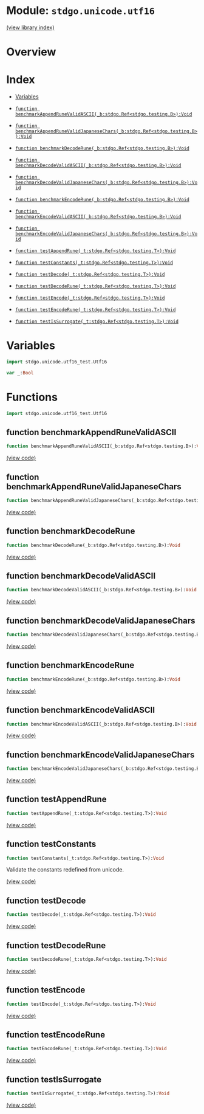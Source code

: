 # Module: `stdgo.unicode.utf16`

[(view library index)](../../stdgo.md)


# Overview


# Index


- [Variables](<#variables>)

- [`function benchmarkAppendRuneValidASCII(_b:stdgo.Ref<stdgo.testing.B>):Void`](<#function-benchmarkappendrunevalidascii>)

- [`function benchmarkAppendRuneValidJapaneseChars(_b:stdgo.Ref<stdgo.testing.B>):Void`](<#function-benchmarkappendrunevalidjapanesechars>)

- [`function benchmarkDecodeRune(_b:stdgo.Ref<stdgo.testing.B>):Void`](<#function-benchmarkdecoderune>)

- [`function benchmarkDecodeValidASCII(_b:stdgo.Ref<stdgo.testing.B>):Void`](<#function-benchmarkdecodevalidascii>)

- [`function benchmarkDecodeValidJapaneseChars(_b:stdgo.Ref<stdgo.testing.B>):Void`](<#function-benchmarkdecodevalidjapanesechars>)

- [`function benchmarkEncodeRune(_b:stdgo.Ref<stdgo.testing.B>):Void`](<#function-benchmarkencoderune>)

- [`function benchmarkEncodeValidASCII(_b:stdgo.Ref<stdgo.testing.B>):Void`](<#function-benchmarkencodevalidascii>)

- [`function benchmarkEncodeValidJapaneseChars(_b:stdgo.Ref<stdgo.testing.B>):Void`](<#function-benchmarkencodevalidjapanesechars>)

- [`function testAppendRune(_t:stdgo.Ref<stdgo.testing.T>):Void`](<#function-testappendrune>)

- [`function testConstants(_t:stdgo.Ref<stdgo.testing.T>):Void`](<#function-testconstants>)

- [`function testDecode(_t:stdgo.Ref<stdgo.testing.T>):Void`](<#function-testdecode>)

- [`function testDecodeRune(_t:stdgo.Ref<stdgo.testing.T>):Void`](<#function-testdecoderune>)

- [`function testEncode(_t:stdgo.Ref<stdgo.testing.T>):Void`](<#function-testencode>)

- [`function testEncodeRune(_t:stdgo.Ref<stdgo.testing.T>):Void`](<#function-testencoderune>)

- [`function testIsSurrogate(_t:stdgo.Ref<stdgo.testing.T>):Void`](<#function-testissurrogate>)

# Variables


```haxe
import stdgo.unicode.utf16_test.Utf16
```


```haxe
var _:Bool
```


# Functions


```haxe
import stdgo.unicode.utf16_test.Utf16
```


## function benchmarkAppendRuneValidASCII


```haxe
function benchmarkAppendRuneValidASCII(_b:stdgo.Ref<stdgo.testing.B>):Void
```


[\(view code\)](<./Utf16.hx#L309>)


## function benchmarkAppendRuneValidJapaneseChars


```haxe
function benchmarkAppendRuneValidJapaneseChars(_b:stdgo.Ref<stdgo.testing.B>):Void
```


[\(view code\)](<./Utf16.hx#L322>)


## function benchmarkDecodeRune


```haxe
function benchmarkDecodeRune(_b:stdgo.Ref<stdgo.testing.B>):Void
```


[\(view code\)](<./Utf16.hx#L269>)


## function benchmarkDecodeValidASCII


```haxe
function benchmarkDecodeValidASCII(_b:stdgo.Ref<stdgo.testing.B>):Void
```


[\(view code\)](<./Utf16.hx#L227>)


## function benchmarkDecodeValidJapaneseChars


```haxe
function benchmarkDecodeValidJapaneseChars(_b:stdgo.Ref<stdgo.testing.B>):Void
```


[\(view code\)](<./Utf16.hx#L249>)


## function benchmarkEncodeRune


```haxe
function benchmarkEncodeRune(_b:stdgo.Ref<stdgo.testing.B>):Void
```


[\(view code\)](<./Utf16.hx#L335>)


## function benchmarkEncodeValidASCII


```haxe
function benchmarkEncodeValidASCII(_b:stdgo.Ref<stdgo.testing.B>):Void
```


[\(view code\)](<./Utf16.hx#L291>)


## function benchmarkEncodeValidJapaneseChars


```haxe
function benchmarkEncodeValidJapaneseChars(_b:stdgo.Ref<stdgo.testing.B>):Void
```


[\(view code\)](<./Utf16.hx#L300>)


## function testAppendRune


```haxe
function testAppendRune(_t:stdgo.Ref<stdgo.testing.T>):Void
```


[\(view code\)](<./Utf16.hx#L158>)


## function testConstants


```haxe
function testConstants(_t:stdgo.Ref<stdgo.testing.T>):Void
```



Validate the constants redefined from unicode.  

[\(view code\)](<./Utf16.hx#L142>)


## function testDecode


```haxe
function testDecode(_t:stdgo.Ref<stdgo.testing.T>):Void
```


[\(view code\)](<./Utf16.hx#L203>)


## function testDecodeRune


```haxe
function testDecodeRune(_t:stdgo.Ref<stdgo.testing.T>):Void
```


[\(view code\)](<./Utf16.hx#L211>)


## function testEncode


```haxe
function testEncode(_t:stdgo.Ref<stdgo.testing.T>):Void
```


[\(view code\)](<./Utf16.hx#L150>)


## function testEncodeRune


```haxe
function testEncodeRune(_t:stdgo.Ref<stdgo.testing.T>):Void
```


[\(view code\)](<./Utf16.hx#L169>)


## function testIsSurrogate


```haxe
function testIsSurrogate(_t:stdgo.Ref<stdgo.testing.T>):Void
```


[\(view code\)](<./Utf16.hx#L219>)


